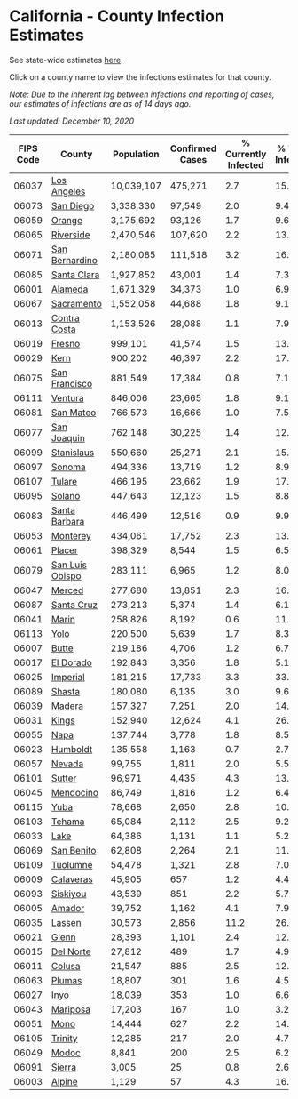 # California - County Infection Estimates

See state-wide estimates [here](/infections/us-ca).

Click on a county name to view the infections estimates for that county.

*Note: Due to the inherent lag between infections and reporting of cases, our estimates of infections are as of 14 days ago.*

*Last updated: December 10, 2020*

|   FIPS Code |                             County |   Population |   Confirmed Cases |   % Currently Infected |   % Total Infected |
|-------------|------------------------------------|--------------|-------------------|------------------------|--------------------|
|       06037 |         [Los Angeles](los-angeles) |   10,039,107 |           475,271 |                    2.7 |               15.9 |
|       06073 |             [San Diego](san-diego) |    3,338,330 |            97,549 |                    2.0 |                9.4 |
|       06059 |                   [Orange](orange) |    3,175,692 |            93,126 |                    1.7 |                9.6 |
|       06065 |             [Riverside](riverside) |    2,470,546 |           107,620 |                    2.2 |               13.8 |
|       06071 |   [San Bernardino](san-bernardino) |    2,180,085 |           111,518 |                    3.2 |               16.2 |
|       06085 |         [Santa Clara](santa-clara) |    1,927,852 |            43,001 |                    1.4 |                7.3 |
|       06001 |                 [Alameda](alameda) |    1,671,329 |            34,373 |                    1.0 |                6.9 |
|       06067 |           [Sacramento](sacramento) |    1,552,058 |            44,688 |                    1.8 |                9.1 |
|       06013 |       [Contra Costa](contra-costa) |    1,153,526 |            28,088 |                    1.1 |                7.9 |
|       06019 |                   [Fresno](fresno) |      999,101 |            41,574 |                    1.5 |               13.9 |
|       06029 |                       [Kern](kern) |      900,202 |            46,397 |                    2.2 |               17.3 |
|       06075 |     [San Francisco](san-francisco) |      881,549 |            17,384 |                    0.8 |                7.1 |
|       06111 |                 [Ventura](ventura) |      846,006 |            23,665 |                    1.8 |                9.1 |
|       06081 |             [San Mateo](san-mateo) |      766,573 |            16,666 |                    1.0 |                7.5 |
|       06077 |         [San Joaquin](san-joaquin) |      762,148 |            30,225 |                    1.4 |               12.9 |
|       06099 |           [Stanislaus](stanislaus) |      550,660 |            25,271 |                    2.1 |               15.1 |
|       06097 |                   [Sonoma](sonoma) |      494,336 |            13,719 |                    1.2 |                8.9 |
|       06107 |                   [Tulare](tulare) |      466,195 |            23,662 |                    1.9 |               17.1 |
|       06095 |                   [Solano](solano) |      447,643 |            12,123 |                    1.5 |                8.8 |
|       06083 |     [Santa Barbara](santa-barbara) |      446,499 |            12,516 |                    0.9 |                9.9 |
|       06053 |               [Monterey](monterey) |      434,061 |            17,752 |                    2.3 |               13.0 |
|       06061 |                   [Placer](placer) |      398,329 |             8,544 |                    1.5 |                6.5 |
|       06079 | [San Luis Obispo](san-luis-obispo) |      283,111 |             6,965 |                    1.2 |                8.0 |
|       06047 |                   [Merced](merced) |      277,680 |            13,851 |                    2.3 |               16.0 |
|       06087 |           [Santa Cruz](santa-cruz) |      273,213 |             5,374 |                    1.4 |                6.1 |
|       06041 |                     [Marin](marin) |      258,826 |             8,192 |                    0.6 |               11.6 |
|       06113 |                       [Yolo](yolo) |      220,500 |             5,639 |                    1.7 |                8.3 |
|       06007 |                     [Butte](butte) |      219,186 |             4,706 |                    1.2 |                6.7 |
|       06017 |             [El Dorado](el-dorado) |      192,843 |             3,356 |                    1.8 |                5.1 |
|       06025 |               [Imperial](imperial) |      181,215 |            17,733 |                    3.3 |               33.2 |
|       06089 |                   [Shasta](shasta) |      180,080 |             6,135 |                    3.0 |                9.6 |
|       06039 |                   [Madera](madera) |      157,327 |             7,251 |                    2.0 |               14.5 |
|       06031 |                     [Kings](kings) |      152,940 |            12,624 |                    4.1 |               26.5 |
|       06055 |                       [Napa](napa) |      137,744 |             3,778 |                    1.8 |                8.5 |
|       06023 |               [Humboldt](humboldt) |      135,558 |             1,163 |                    0.7 |                2.7 |
|       06057 |                   [Nevada](nevada) |       99,755 |             1,811 |                    2.0 |                5.5 |
|       06101 |                   [Sutter](sutter) |       96,971 |             4,435 |                    4.3 |               13.5 |
|       06045 |             [Mendocino](mendocino) |       86,749 |             1,816 |                    1.2 |                6.4 |
|       06115 |                       [Yuba](yuba) |       78,668 |             2,650 |                    2.8 |               10.1 |
|       06103 |                   [Tehama](tehama) |       65,084 |             2,112 |                    2.5 |                9.2 |
|       06033 |                       [Lake](lake) |       64,386 |             1,131 |                    1.1 |                5.2 |
|       06069 |           [San Benito](san-benito) |       62,808 |             2,264 |                    2.1 |               11.7 |
|       06109 |               [Tuolumne](tuolumne) |       54,478 |             1,321 |                    2.8 |                7.0 |
|       06009 |             [Calaveras](calaveras) |       45,905 |               657 |                    1.2 |                4.4 |
|       06093 |               [Siskiyou](siskiyou) |       43,539 |               851 |                    2.2 |                5.7 |
|       06005 |                   [Amador](amador) |       39,752 |             1,162 |                    4.1 |                7.9 |
|       06035 |                   [Lassen](lassen) |       30,573 |             2,856 |                   11.2 |               26.6 |
|       06021 |                     [Glenn](glenn) |       28,393 |             1,101 |                    2.4 |               12.3 |
|       06015 |             [Del Norte](del-norte) |       27,812 |               489 |                    1.7 |                4.9 |
|       06011 |                   [Colusa](colusa) |       21,547 |               885 |                    2.5 |               12.9 |
|       06063 |                   [Plumas](plumas) |       18,807 |               301 |                    1.6 |                4.5 |
|       06027 |                       [Inyo](inyo) |       18,039 |               353 |                    1.0 |                6.6 |
|       06043 |               [Mariposa](mariposa) |       17,203 |               167 |                    1.0 |                3.2 |
|       06051 |                       [Mono](mono) |       14,444 |               627 |                    2.2 |               14.2 |
|       06105 |                 [Trinity](trinity) |       12,285 |               217 |                    2.0 |                4.7 |
|       06049 |                     [Modoc](modoc) |        8,841 |               200 |                    2.5 |                6.2 |
|       06091 |                   [Sierra](sierra) |        3,005 |                25 |                    0.8 |                2.6 |
|       06003 |                   [Alpine](alpine) |        1,129 |                57 |                    4.3 |               16.1 |